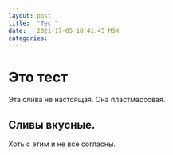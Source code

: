 ```yaml
---
layout: post
title:  "Тест"
date:   2021-17-05 18:41:45 MSK
categories:
---
```


# Это тест
Эта слива не настоящая. Она пластмассовая.

## Сливы вкусные.
Хоть с этим и не все согласны.
